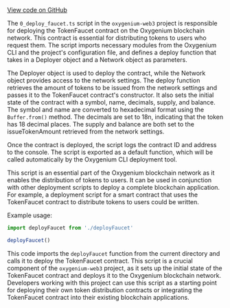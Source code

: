 [View code on GitHub](https://github.com/oxygenium-network/oxygenium-web3/.autodoc/docs/json/packages/cli/templates/base/scripts)

The `0_deploy_faucet.ts` script in the `oxygenium-web3` project is responsible for deploying the TokenFaucet contract on the Oxygenium blockchain network. This contract is essential for distributing tokens to users who request them. The script imports necessary modules from the Oxygenium CLI and the project's configuration file, and defines a deploy function that takes in a Deployer object and a Network object as parameters.

The Deployer object is used to deploy the contract, while the Network object provides access to the network settings. The deploy function retrieves the amount of tokens to be issued from the network settings and passes it to the TokenFaucet contract's constructor. It also sets the initial state of the contract with a symbol, name, decimals, supply, and balance. The symbol and name are converted to hexadecimal format using the `Buffer.from()` method. The decimals are set to 18n, indicating that the token has 18 decimal places. The supply and balance are both set to the issueTokenAmount retrieved from the network settings.

Once the contract is deployed, the script logs the contract ID and address to the console. The script is exported as a default function, which will be called automatically by the Oxygenium CLI deployment tool.

This script is an essential part of the Oxygenium blockchain network as it enables the distribution of tokens to users. It can be used in conjunction with other deployment scripts to deploy a complete blockchain application. For example, a deployment script for a smart contract that uses the TokenFaucet contract to distribute tokens to users could be written.

Example usage:

```javascript
import deployFaucet from './deployFaucet'

deployFaucet()
```

This code imports the `deployFaucet` function from the current directory and calls it to deploy the TokenFaucet contract. This script is a crucial component of the `oxygenium-web3` project, as it sets up the initial state of the TokenFaucet contract and deploys it to the Oxygenium blockchain network. Developers working with this project can use this script as a starting point for deploying their own token distribution contracts or integrating the TokenFaucet contract into their existing blockchain applications.
